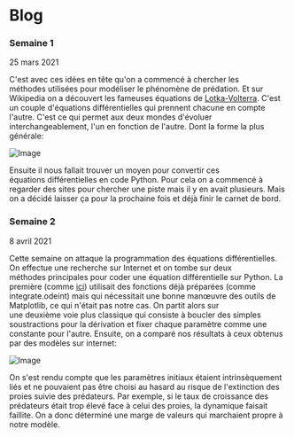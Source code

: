 # Blog

### Semaine 1
25 mars 2021

C'est avec ces idées en tête qu'on a commencé à chercher les méthodes utilisées pour modéliser le phénomène de prédation. Et sur Wikipedia on a découvert les fameuses équations de [Lotka-Volterra](https://fr.wikipedia.org/wiki/%C3%89quations_de_pr%C3%A9dation_de_Lotka-Volterra). C'est un couple d'équations différentielles qui prennent chacune en compte l'autre. C'est ce qui permet aux deux mondes d'évoluer interchangeablement, l'un en fonction de l'autre. Dont la forme la plus générale:

![Image](https://wikimedia.org/api/rest_v1/media/math/render/svg/022e443557bb93a3a04b3bac125daeddbeba5def)


Ensuite il nous fallait trouver un moyen pour convertir ces équations différentielles en code Python. Pour cela on a commencé à regarder des sites pour chercher une piste mais il y en avait plusieurs. Mais on a décidé laisser ça pour la prochaine fois et déjà finir le carnet de bord.


### Semaine 2
8 avril 2021

Cette semaine on attaque la programmation des équations différentielles. On effectue une recherche sur Internet et on tombe sur deux méthodes principales pour coder une équation différentielle sur Python. La première (comme [ici](https://scipy-cookbook.readthedocs.io/items/LoktaVolterraTutorial.html)) utilisait des fonctions déjà préparées (comme integrate.odeint) mais qui nécessitait une bonne manœuvre des outils de Matplotlib, ce qui n'était pas notre cas. On partit alors sur une deuxième voie plus classique qui consiste à boucler des simples soustractions pour la dérivation et fixer chaque paramètre comme une constante pour l'autre. Ensuite, on a comparé nos résultats à ceux obtenus par des modèles sur internet:

![Image](https://upload.wikimedia.org/wikipedia/commons/thumb/c/c9/Lotka-Volterra_orbits_02.svg/1280px-Lotka-Volterra_orbits_02.svg.png)


On s'est rendu compte que les paramètres initiaux étaient intrinsèquement liés et ne pouvaient pas être choisi au hasard au risque de l'extinction des proies suivie des prédateurs. Par exemple, si le taux de croissance des prédateurs était trop élevé face à celui des proies, la dynamique faisait faillite. On a donc déterminé une marge de valeurs qui marchaient propre à notre modèle.
